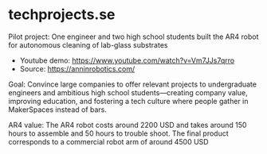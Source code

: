# techprojects.se

Pilot project: One engineer and two high school students built the AR4 robot for autonomous cleaning of lab-glass substrates
* Youtube demo: https://www.youtube.com/watch?v=Vm7JJs7qrro
* Source: https://anninrobotics.com/

Goal: Convince large companies to offer relevant projects to undergraduate engineers and ambitious high school students—creating company value, improving education, and fostering a tech culture where people gather in MakerSpaces instead of bars.

AR4 value: The AR4 robot costs around 2200 USD and takes around 150 hours to assemble and 50 hours to trouble shoot. The final product corresponds to a commercial robot arm of around 4500 USD
